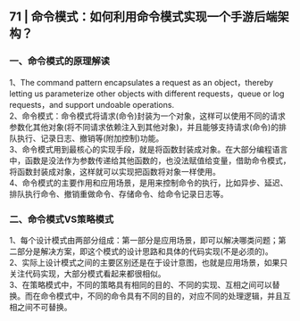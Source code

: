 ## 71 | 命令模式：如何利用命令模式实现一个手游后端架构？
### 一、命令模式的原理解读
1、The command pattern encapsulates a request as an object，thereby letting us parameterize other objects with different requests，queue or log requests，and support undoable operations.  
2、命令模式：命令模式将请求(命令)封装为一个对象，这样可以使用不同的请求参数化其他对象(将不同请求依赖注入到其他对象)，并且能够支持请求(命令)的排队执行、记录日志、撤销等(附加控制)功能。  
3、命令模式用到最核心的实现手段，就是将函数封装成对象。在大部分编程语言中，函数是没法作为参数传递给其他函数的，也没法赋值给变量，借助命令模式，将函数封装成对象，这样就可以实现把函数将对象一样使用。  
4、命令模式的主要作用和应用场景，是用来控制命令的执行，比如异步、延迟、排队执行命令、撤销重做命令、存储命令、给命令记录日志等。

### 二、命令模式VS策略模式
1、每个设计模式由两部分组成：第一部分是应用场景，即可以解决哪类问题；第二部分是解决方案，即这个模式的设计思路和具体的代码实现(不是必须的)。  
2、实际上设计模式之间的主要区别还是在于设计意图，也就是应用场景，如果只关注代码实现，大部分模式看起来都很相似。  
3、在策略模式中，不同的策略具有相同的目的、不同的实现、互相之间可以替换。而在命令模式中，不同的命令具有不同的目的，对应不同的处理逻辑，并且互相之间不可替换。  